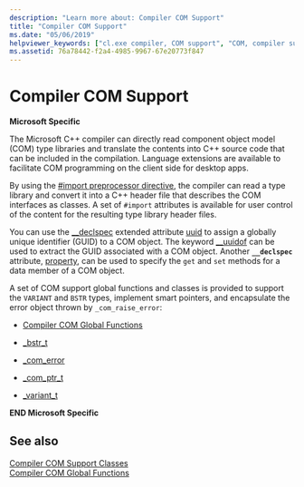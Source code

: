 ```yaml
---
description: "Learn more about: Compiler COM Support"
title: "Compiler COM Support"
ms.date: "05/06/2019"
helpviewer_keywords: ["cl.exe compiler, COM support", "COM, compiler support"]
ms.assetid: 76a78442-f2a4-4985-9967-67e20773f847
---
```

# Compiler COM Support

**Microsoft Specific**

The Microsoft C++ compiler can directly read component object model (COM) type libraries and translate the contents into C++ source code that can be included in the compilation. Language extensions are available to facilitate COM programming on the client side for desktop apps.

By using the [#import preprocessor directive](../preprocessor/hash-import-directive-cpp.md), the compiler can read a type library and convert it into a C++ header file that describes the COM interfaces as classes. A set of `#import` attributes is available for user control of the content for the resulting type library header files.

You can use the [__declspec](../cpp/declspec.md) extended attribute [uuid](../cpp/uuid-cpp.md) to assign a globally unique identifier (GUID) to a COM object. The keyword [__uuidof](../cpp/uuidof-operator.md) can be used to extract the GUID associated with a COM object. Another **`__declspec`** attribute, [property](../cpp/property-cpp.md), can be used to specify the `get` and `set` methods for a data member of a COM object.

A set of COM support global functions and classes is provided to support the `VARIANT` and `BSTR` types, implement smart pointers, and encapsulate the error object thrown by `_com_raise_error`:

- [Compiler COM Global Functions](../cpp/compiler-com-global-functions.md)

- [_bstr_t](../cpp/bstr-t-class.md)

- [_com_error](../cpp/com-error-class.md)

- [_com_ptr_t](../cpp/com-ptr-t-class.md)

- [_variant_t](../cpp/variant-t-class.md)

**END Microsoft Specific**

## See also

[Compiler COM Support Classes](../cpp/compiler-com-support-classes.md)<br/>
[Compiler COM Global Functions](../cpp/compiler-com-global-functions.md)
